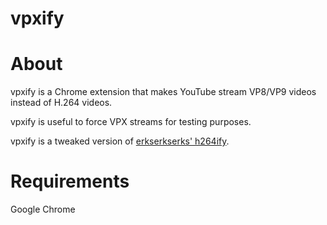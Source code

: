 # vpxify


# About
vpxify is a Chrome extension that makes YouTube stream VP8/VP9 videos instead of H.264 videos.

vpxify is useful to force VPX streams for testing purposes.

vpxify is a tweaked version of [erkserkserks' h264ify](https://github.com/erkserkserks/h264ify).

# Requirements
Google Chrome
